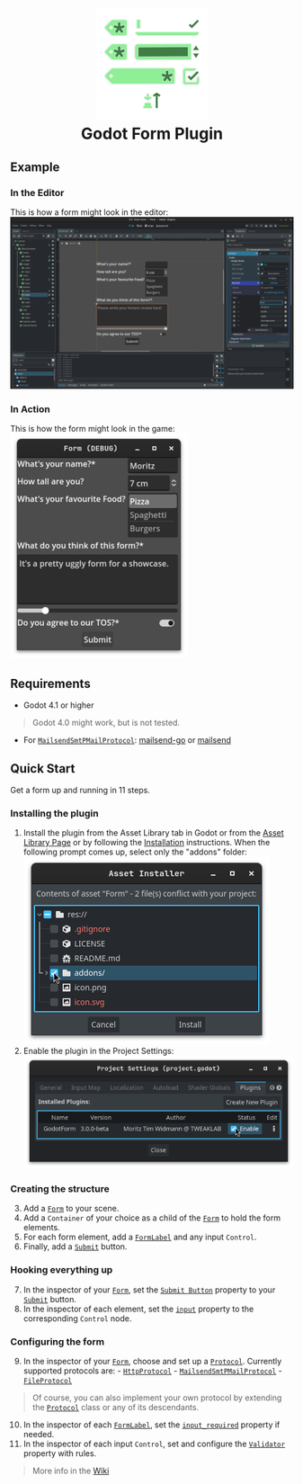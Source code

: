 <h1 align="center">
	<img src="icon.svg" alt="Icon"> <br>
	Godot Form Plugin
</h1>

## Example
### In the Editor
This is how a form might look in the editor: <br>
![Form in the editor](addons/form/readme%20images/Editor.png)
### In Action
This is how the form might look in the game: <br>
![Form in action](addons/form/readme%20images/Game_400.png)

## Requirements
- Godot 4.1 or higher
> Godot 4.0 might work, but is not tested.
- For [`MailsendSmtPMailProtocol`](https://github.com/moritz-t-w/Godot-Form-AL/wiki/Code-Reference#mailsendsmtpmailprotocol-smtpmailprotocol-): [mailsend-go](https://github.com/muquit/mailsend-go) or [mailsend](https://github.com/muquit/mailsend)

## Quick Start
Get a form up and running in 11 steps.
### Installing the plugin
1. Install the plugin from the Asset Library tab in Godot or from the [Asset Library Page](https://godotengine.org/asset-library/asset/2362) or by following the [Installation](https://github.com/moritz-t-w/Godot-Form-AL/wiki/Installation)  instructions. When the following prompt comes up, select only the "addons" folder: <br>
	![Download only the addons folder](addons/form/readme%20images/Download.png)
2. Enable the plugin in the Project Settings: <br>
	![Enable the plugin](addons/form/readme%20images/Enable.png)
### Creating the structure
3. Add a [`Form`](https://github.com/moritz-t-w/Godot-Form-AL/wiki/Code-Reference#Form) to your scene.
4. Add a `Container` of your choice as a child of the [`Form`](https://github.com/moritz-t-w/Godot-Form-AL/wiki/Code-Reference#Form) to hold the form elements.
5. For each form element, add a [`FormLabel`](https://github.com/moritz-t-w/Godot-Form-AL/wiki/Code-Reference#formlabel--label) and any input `Control`.
6. Finally, add a [`Submit`](https://github.com/moritz-t-w/Godot-Form-AL/wiki/Code-Reference#submit) button.
### Hooking everything up
7. In the inspector of your [`Form`](https://github.com/moritz-t-w/Godot-Form-AL/wiki/Code-Reference#Form), set the [`Submit Button`](https://github.com/moritz-t-w/Godot-Form-AL/wiki/Code-Reference#submit_button-submit) property to your [`Submit`](https://github.com/moritz-t-w/Godot-Form-AL/wiki/Code-Reference#submit) button.
8. In the inspector of each element, set the [`input`](https://github.com/moritz-t-w/Godot-Form-AL/wiki/Code-Reference#input-control) property to the corresponding `Control` node.
### Configuring the form
9. In the inspector of your [`Form`](https://github.com/moritz-t-w/Godot-Form-AL/wiki/Code-Reference#Form), choose and set up a [`Protocol`](https://github.com/moritz-t-w/Godot-Form-AL/wiki/Code-Reference#protocol-resource).
		Currently supported protocols are:
		- [`HttpProtocol`](https://github.com/moritz-t-w/Godot-Form-AL/wiki/Code-Reference#httpprotocol-networkprotocol)
		- [`MailsendSmtPMailProtocol`](https://github.com/moritz-t-w/Godot-Form-AL/wiki/Code-Reference#mailsendsmtpmailprotocol-smtpmailprotocol-)
		- [`FileProtocol`](https://github.com/moritz-t-w/Godot-Form-AL/wiki/Code-Reference#fileprotocol-protocol)
> Of course, you can also implement your own protocol by extending the [`Protocol`](https://github.com/moritz-t-w/Godot-Form-AL/wiki/Code-Reference#protocol-resource) class or any of its descendants.
10. In the inspector of each [`FormLabel`](https://github.com/moritz-t-w/Godot-Form-AL/wiki/Code-Reference#formlabel--label), set the [`input_required`](https://github.com/moritz-t-w/Godot-Form-AL/wiki/Code-Reference#input_required-false) property if needed.
11. In the inspector of each input `Control`, set and configure the [`Validator`](https://github.com/moritz-t-w/Godot-Form-AL/wiki/Code-Reference#validator-resource) property with rules.

> More info in the [Wiki](https://github.com/moritz-t-w/Godot-Form-AL/wiki)